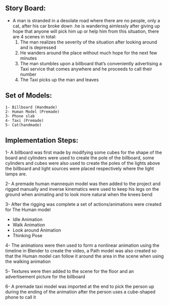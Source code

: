 
## Story Board:
 - A man is stranded in a desolate road where there are no people, only a cat, after
his car broke down .he is wandering aimlessly after giving up hope that anyone
will pick him up or help him from this situation, there are 4 scenes in total:
    1. The man realizes the severity of the situation after looking around and is
        depressed
    2. He wanders around the place without much hope for the next few minutes
    3. The man stumbles upon a billboard that’s conveniently advertising a Taxi
        service that comes anywhere and he proceeds to call their number
    4. The Taxi picks up the man and leaves
       
## Set of Models:
    1- Billboard (Handmade)
    2- Human Model (Premade)
    3- Phone slab
    4- Taxi (Premade)
    5- Cat(handmade)
    
## Implementation Steps:
 1- A billboard was first made by modifying some cubes for the shape of the
    board and cylinders were used to create the pole of the billboard, some
    cylinders and cubes were also used to create the poles of the lights above
    the billboard and light sources were placed respectively where the light
    lamps are.

 2- A premade human mannequin model was then added to the project and
    rigged manually and inverse kinematics were used to keep his legs on the
    ground when animating and to look more natural when the knees bend

 3- After the rigging was complete a set of actions/animations were created for The Human model
   - Idle Animation
   - Walk Animation
   - Look around Animation
   - Thinking Pose
   
 4- The animations were then used to form a nonlinear animation using the
    timeline in Blender to create the video, a Path model was also created so
    that the Human model can follow it around the area in the scene when
    using the walking animation

5- Textures were then added to the scene for the floor and an advertisement
    picture for the billboard

6- A premade taxi model was imported at the end to pick the person up
    during the ending of the animation after the person uses a cube-shaped
    phone to call it
